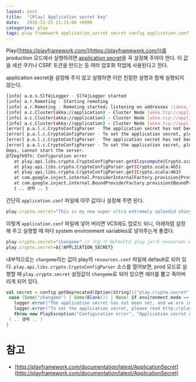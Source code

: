 ```yaml
---
layout: post
title:  "[Play] Application secret key"
date:   2016-12-25 21:15:00 +0900
categories: play
tags: play framework application_secret secret config application.conf
---
```


Play([https://playframework.com/](https://playframework.com/))를 production 모드에서 실행하려면 [application secret](http://playframework.com/documentation/latest/ApplicationSecret)을 꼭 설정해 주어야 한다. 이 값을 세션 쿠키나 CSRF 토큰을 만드는 등 여러 암호화 작업에 사용된다고 한다.

application secret을 설정해 주지 않고 실행하면 이런 친절한 설명과 함께 실행되지 않는다.

```bash
[info] a.e.s.Slf4jLogger - Slf4jLogger started
[info] a.r.Remoting - Starting remoting
[info] a.r.Remoting - Remoting started; listening on addresses :[akka.tcp://application@172.19.0.101:2552]
[info] a.c.Cluster(akka://application) - Cluster Node [akka.tcp://application@172.19.0.101:2552] - Starting up…
[info] a.c.Cluster(akka://application) - Cluster Node [akka.tcp://application@172.19.0.101:2552] - Registered cluster JMX MBean [akka:type=Cluster]
[info] a.c.Cluster(akka://application) - Cluster Node [akka.tcp://application@172.19.0.101:2552] - Started up successfully
[error] p.a.l.c.CryptoConfigParser - The application secret has not been set, and we are in prod mode. Your application is not secure.
[error] p.a.l.c.CryptoConfigParser - To set the application secret, please read http://playframework.com/documentation/latest/ApplicationSecret
[error] p.a.l.c.CryptoConfigParser - The application secret has not been set, and we are in prod mode. Your application is not secure.
[error] p.a.l.c.CryptoConfigParser - To set the application secret, please read http://playframework.com/documentation/latest/ApplicationSecret
Oops, cannot start the server.
@72eg7k97n: Configuration error
   at play.api.libs.crypto.CryptoConfigParser.get$lzycompute(Crypto.scala:498)
   at play.api.libs.crypto.CryptoConfigParser.get(Crypto.scala:465)
   at play.api.libs.crypto.CryptoConfigParser.get(Crypto.scala:463)
   at com.google.inject.internal.ProviderInternalFactory.provision(ProviderInternalFactory.java:81)
   at com.google.inject.internal.BoundProviderFactory.provision(BoundProviderFactory.java:72)
   ( .. 생략 .. )
```

간단히 `application.conf` 파일에 아무 값이나 설정해 주면 된다.

```javascript
play.crypto.secret="This is my new super ultra extremely splendid shiny very very very strong and long secret key"
```

이렇게 `application.conf` 파일에 넣어 버리면 VCS에도 업로드 되니, 아래처럼 설정해 주고 실행할 때 마다 system environment variables로 넣어주는게 좋겠다.

```javascript
play.crypto.secret="changeme" // 사실 이 default는 play.jar의 resources.conf 안에 있기 때문에 없어도 된다.
play.crypto.secret=${?APPLICATION_SECRET}
```

내부적으로는 `changeme`라는 값이 play의 `resources.conf` 파일에 default로 되어 있다. `play.api.libs.crypto.CryptoConfigParser` 소스를 열어보면, prod 모드로 실행할 때 `play.crypto.secret` 설정값이 `changeme`로 되어 있으면 에러를 뿜고 죽어버리게 되어 있다.

```scala
val secret = config.getDeprecated[Option[String]]("play.crypto.secret", "application.secret") match {
 case (Some("changeme") | Some(Blank()) | None) if environment.mode == Mode.Prod =>
   logger.error("The application secret has not been set, and we are in prod mode. Your application is not secure.")
   logger.error("To set the application secret, please read http://playframework.com/documentation/latest/ApplicationSecret")
   throw new PlayException("Configuration error", "Application secret not set")
 ( .. 생략 .. )
}
```

# 참고
- [http://playframework.com/documentation/latest/ApplicationSecret](http://playframework.com/documentation/latest/ApplicationSecret)
